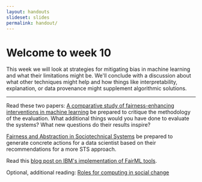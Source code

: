 ```yaml
---
layout: handouts
slideset: slides
permalink: handout/
---
```




# Welcome to week 10

This week we will look at strategies for mitigating bias in machine learning and what their limitations might be.  We'll conclude with a discussion about what other techniques might help and how things like interpretability, explanation, or data provenance might supplement algorithmic solutions.


<hr>



Read these two papers:
[A comparative study of fairness-enhancing interventions in machine learning](https://dl.acm.org/doi/10.1145/3287560.3287589) be prepared to critique the methodology of the evaluation. What additional things would you have done to evaluate the systems? What new questions do their results inspire?

[Fairness and Abstraction in Sociotechnical Systems](https://dl.acm.org/doi/10.1145/3287560.3287598) be prepared to generate concrete actions for a data scientist based on their recommendations for a more STS approach.

Read this [blog post on IBM's implementation of FairML tools](https://www.ibm.com/blogs/research/2018/09/ai-fairness-360/).

Optional, additional reading:
[Roles for computing in social change](https://dl.acm.org/doi/abs/10.1145/3351095.3372871)



